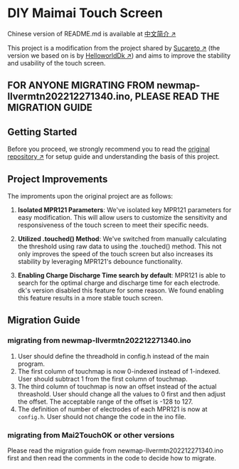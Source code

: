 # DIY Maimai Touch Screen

Chinese version of README.md is available at [中文简介 ↗](README_zh.md)

This project is a modification from the project shared by [Sucareto ↗](https://github.com/Sucareto/Mai2Touch) (the version we based on is by [HelloworldDk ↗](https://github.com/HelloworldDk/dkmaiproj/blob/main/newmap-llvermtn202212271340/newmap-llvermtn202212271340.ino)) and aims to improve the stability and usability of the touch screen.

## FOR ANYONE MIGRATING FROM newmap-llvermtn202212271340.ino, PLEASE READ THE MIGRATION GUIDE

## Getting Started

Before you proceed, we strongly recommend you to read the [original repository ↗](https://github.com/HelloworldDk/dkmaiproj) for setup guide and understanding the basis of this project.

## Project Improvements

The improments upon the original project are as follows:

1. **Isolated MPR121 Parameters**: We've isolated key MPR121 parameters for easy modification. This will allow users to customize the sensitivity and responsiveness of the touch screen to meet their specific needs.

2. **Utilized .touched() Method**: We've switched from manually calculating the threshold using raw data to using the .touched() method. This not only improves the speed of the touch screen but also increases its stability by leveraging MPR121's debounce functionality.
3. **Enabling Charge Discharge Time search by default**: MPR121 is able to search for the optimal charge and discharge time for each electrode. dk's version disabled this feature for some reason. We found enabling this feature results in a more stable touch screen.

## Migration Guide

### migrating from newmap-llvermtn202212271340.ino

1. User should define the threadhold in config.h instead of the main program.
2. The first column of touchmap is now 0-indexed instead of 1-indexed. User should subtract 1 from the first column of touchmap.
3. The third column of touchmap is now an offset instead of the actual threashold. User should change all the values to 0 first and then adjust the offset. The acceptable range of the offset is -128 to 127.
4. The definition of number of electrodes of each MPR121 is now at `config.h`. User should not change the code in the ino file.

### migrating from Mai2TouchOK or other versions

Please read the migration guide from newmap-llvermtn202212271340.ino first and then read the comments in the code to decide how to migrate.
